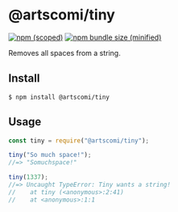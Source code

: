 


# @artscomi/tiny

[![npm (scoped)](https://img.shields.io/npm/v/@artscomi/tiny.svg)](https://www.npmjs.com/package/@artscomi/tiny)
[![npm bundle size (minified)](https://img.shields.io/bundlephobia/min/@artscomi/tiny.svg)](https://www.npmjs.com/package/@artscomi/tiny)

Removes all spaces from a string.

## Install

```
$ npm install @artscomi/tiny
```

## Usage

```js
const tiny = require("@artscomi/tiny");

tiny("So much space!");
//=> "Somuchspace!"

tiny(1337);
//=> Uncaught TypeError: Tiny wants a string!
//    at tiny (<anonymous>:2:41)
//    at <anonymous>:1:1
```